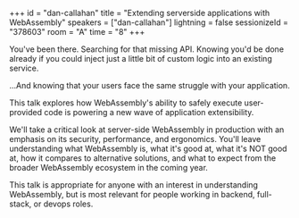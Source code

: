 +++
id = "dan-callahan"
title = "Extending serverside applications with WebAssembly"
speakers = ["dan-callahan"]
lightning = false
sessionizeId = "378603"
room = "A"
time = "8"
+++

You've been there. Searching for that missing API. Knowing you'd be done already if you could inject just a little bit of custom logic into an existing service.

...And knowing that your users face the same struggle with your application.

This talk explores how WebAssembly's ability to safely execute user-provided code is powering a new wave of application extensibility.

We'll take a critical look at server-side WebAssembly in production with an emphasis on its security, performance, and ergonomics. You'll leave understanding what WebAssembly is, what it's good at, what it's NOT good at, how it compares to alternative solutions, and what to expect from the broader WebAssembly ecosystem in the coming year.

This talk is appropriate for anyone with an interest in understanding WebAssembly, but is most relevant for people working in backend, full-stack, or devops roles.